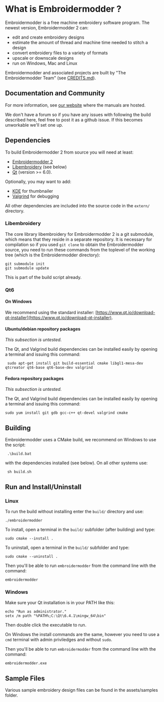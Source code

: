 # What is Embroidermodder ?

Embroidermodder is a free machine embroidery software program.
The newest version, Embroidermodder 2 can:

- edit and create embroidery designs
- estimate the amount of thread and machine time needed to stitch a design
- convert embroidery files to a variety of formats
- upscale or downscale designs
- run on Windows, Mac and Linux

Embroidermodder and associated projects are built by "The Embroidermodder Team" (see [CREDITS.md](CREDITS.md)).

## Documentation and Community

For more information, see [our website](http://www.libembroidery.org) where the manuals are hosted.

We don't have a forum so if you have any issues with following the build described here, feel free to post it as a github issue.
If this becomes unworkable we'll set one up.

## Dependencies

To build Embroidermodder 2 from source you will need at least:
- [Embroidermodder 2](https://github.com/Embroidermodder/Embroidermodder)
- [Libembroidery](https://github.com/Embroidermodder/libembroidery) (see below)
- [Qt](http://www.qt-project.org) (version >= 6.0).

Optionally, you may want to add:

- [KDE](http://www.kde.org) for thumbnailer
- [Valgrind](http://www.valgrind.org) for debugging

All other dependencies are included into the source code in the `extern/` directory.

### Libembroidery

The core library libembroidery for Embroidermodder 2 is a git submodule, which means that
they reside in a separate repository. It is necessary for compilation so
if you used ```git clone``` to obtain the Embroidermodder source,
you need to run these commands from the toplevel of
the working tree (which is the Embroidermodder directory):

```
git submodule init
git submodule update
```

This is part of the build script already.

### Qt6

#### On Windows

We recommend using the standard installer: [https://www.qt.io/download-qt-installer](https://www.qt.io/download-qt-installer).

#### Ubuntu/debian repository packages

_This subsection is untested._

The Qt, and Valgrind build dependencies can be installed easily by opening a terminal and issuing this command:

     sudo apt-get install git build-essential cmake libgl1-mesa-dev qtcreator qt6-base qt6-base-dev valgrind

#### Fedora repository packages

_This subsection is untested._

The Qt, and Valgrind build dependencies can be installed easily by opening a terminal and issuing this command:

    sudo yum install git gdb gcc-c++ qt-devel valgrind cmake

## Building

Embroidermodder uses a CMake build, we recommend on Windows to use the script:

     .\build.bat

with the dependencies installed (see below). On all other systems use:

     sh build.sh

## Run and Install/Uninstall

### Linux

To run the build without installing enter the `build/` directory and use:

    ./embroidermodder

To install, open a terminal in the `build/` subfolder (after building) and type:

    sudo cmake --install .

To uninstall, open a terminal in the `build/` subfolder and type:

    sudo cmake --uninstall .

Then you'll be able to run `embroidermodder` from the command line with the command:

    embroidermodder

### Windows

Make sure your Qt installation is in your PATH like this:

    echo "Run as administrator."
    setx /m path "%PATH%;C:\Qt\6.4.1\mingw_64\bin"

Then double click the executable to run.

On Windows the install commands are the same, however you need to use a `cmd` terminal with admin priviledges and without `sudo`.

Then you'll be able to run `embroidermodder` from the command line with the command:

    embroidermodder.exe

## Sample Files

Various sample embroidery design files can be found in
the assets/samples folder.
